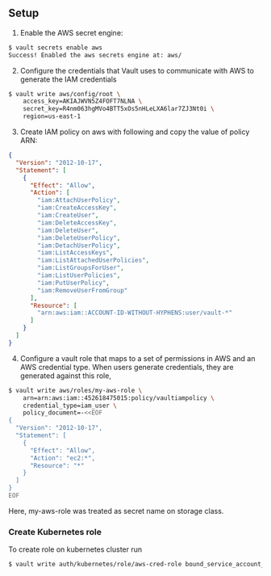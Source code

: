 
## Setup

1. Enable the AWS secret engine:

```bash
$ vault secrets enable aws
Success! Enabled the aws secrets engine at: aws/
```

2. Configure the credentials that Vault uses to communicate with AWS to generate the IAM credentials

```bash
$ vault write aws/config/root \
    access_key=AKIAJWVN5Z4FOFT7NLNA \
    secret_key=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 \
    region=us-east-1
```

3. Create IAM policy on aws with following and copy the value of policy ARN:

```json
{
  "Version": "2012-10-17",
  "Statement": [
    {
      "Effect": "Allow",
      "Action": [
        "iam:AttachUserPolicy",
        "iam:CreateAccessKey",
        "iam:CreateUser",
        "iam:DeleteAccessKey",
        "iam:DeleteUser",
        "iam:DeleteUserPolicy",
        "iam:DetachUserPolicy",
        "iam:ListAccessKeys",
        "iam:ListAttachedUserPolicies",
        "iam:ListGroupsForUser",
        "iam:ListUserPolicies",
        "iam:PutUserPolicy",
        "iam:RemoveUserFromGroup"
      ],
      "Resource": [
        "arn:aws:iam::ACCOUNT-ID-WITHOUT-HYPHENS:user/vault-*"
      ]
    }
  ]
}
```

4. Configure a vault role that maps to a set of permissions in AWS and an AWS credential type. When users generate credentials, they are generated against this role,

```bash
$ vault write aws/roles/my-aws-role \
    arn=arn:aws:iam::452618475015:policy/vaultiampolicy \
    credential_type=iam_user \
    policy_document=-<<EOF
{
  "Version": "2012-10-17",
  "Statement": [
    {
      "Effect": "Allow",
      "Action": "ec2:*",
      "Resource": "*"
    }
  ]
}
EOF

```

Here, my-aws-role was treated as secret name on storage class.

### Create Kubernetes role

To create role on kubernetes cluster run

```bash
$ vault write auth/kubernetes/role/aws-cred-role bound_service_account_names=aws-vault bound_service_account_namespaces=default policies=test-policy ttl=24h

```